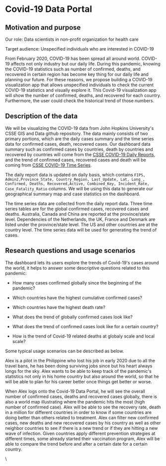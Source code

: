 # Covid-19 Data Portal

## Motivation and purpose

Our role: Data scientists in non-profit organization for health care

Target audience: Unspecified individuals who are interested in COVID-19 

From February 2020, COVID-19 has been spread all around world. COVID-19 affects not only industry but our daily life. During this pandemic, knowing the COVID-19 statistics such as number of confirmed, deaths, and recovered in certain region has become key thing for our daily life and planning our future. For these reasons, we propose building a COVID-19 visualization app that allows unspecified individuals to check the current COVID-19 statistics and visually explore it. This Covid-19 visualization app will show the number of confirmed, deaths, and recovered for each country. Furthermore, the user could check the historical trend of those numbers.

## Description of the data

We will be visualizing the COVID-19 data from John Hopkins University's CSSE GIS and Data github repository. The data mainly consists of two primary portions, which are the daily cases summary and the time series data for confirmed cases, death, recovered cases. Our dashboard data summary such as confirmed cases by countries, death by countries and recovered by countries will come from the <a href=https://github.com/CSSEGISandData/COVID-19/tree/master/csse_covid_19_data/csse_covid_19_daily_reports>CSSE COVID-19 Daily Reports</a>, and the trend of confirmed cases, recovered cases and death will be coming from <a href=https://github.com/CSSEGISandData/COVID-19/blob/master/csse_covid_19_data/csse_covid_19_time_series>CSSE COVID-19 Time Series</a>.

The daily report data is updated on daily basis, which contains `FIPS, Admin2,Province_State, Country_Region, Last_Update, Lat, Long_, Confirmed, Deaths, Recovered,Active, Combined_Key, Incident_Rate, Case_Fatality_Ratio` columns. We will be using this data to generate our geographical summary map and case statistics on the dashboard.

The time series data are collected from the daily report data. Three time series tables are for the global confirmed cases, recovered cases and deaths. Australia, Canada and China are reported at the province/state level. Dependencies of the Netherlands, the UK, France and Denmark are listed under the province/state level. The US and other countries are at the country level. The time series data will be used for generating the trend of cases. 
## Research questions and usage scenarios

The dashboard lets its users explore the trends of Covid-19's cases around the world, it helps to answer some descriptive questions related to this pandemic:

-   How many cases confirmed globally since the beginning of the pandemic?

-   Which countries have the highest cumulative confirmed cases?

-   Which countries have the highest death rate?

-   What does the trend of globally confirmed cases look like?

-   What does the trend of confirmed cases look like for a certain country?

-   How is the trend of Covid-19 related deaths at globaly scale and local scale?

Some typical usage scenarios can be described as below.

Alex is a pilot in the Philippine who lost his job in early 2020 due to all the travel bans, he has been doing surviving jobs since but his heart always longs for the sky. Alex wants to be able to keep track of the pandemic's statistics not only in his home country but also around the world, so that he will be able to plan for his career better once things get better or worse.

When Alex logs onto the Covid-19 Data Portal, he will see the overall number of confirmed cases, deaths and recovered cases globally, there is also a world map illustrating where the pandemic hits the most (high number of confirmed case). Alex will be able to see the recovery rate, death in a million for different countries in order to know if some countries are doing better than others related to treatment. Alex can filter new confirmed cases, new deaths and new recovered cases by his country as well as other neighbor countries to see if there is a new trend or if they are hitting a new wave of infection. Given countries apply different prevention strategies at different times, some already started their vaccination program, Alex will be able to compare the trend before and after a certain date for a certain country.

\

